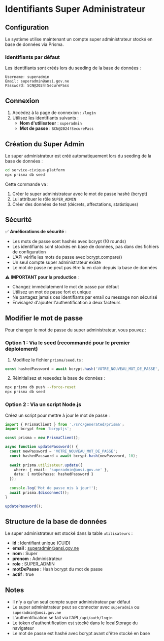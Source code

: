 # Identifiants Super Administrateur

## Configuration

Le système utilise maintenant un compte super administrateur stocké en base de données via Prisma.

### Identifiants par défaut

Les identifiants sont créés lors du seeding de la base de données :

```
Username: superadmin
Email: superadmin@ansi.gov.ne
Password: SCN@2024!SecurePass
```

## Connexion

1. Accédez à la page de connexion : `/login`
2. Utilisez les identifiants suivants :
   - **Nom d'utilisateur** : `superadmin`
   - **Mot de passe** : `SCN@2024!SecurePass`

## Création du Super Admin

Le super administrateur est créé automatiquement lors du seeding de la base de données :

```bash
cd service-civique-platform
npx prisma db seed
```

Cette commande va :
1. Créer le super administrateur avec le mot de passe hashé (bcrypt)
2. Lui attribuer le rôle `SUPER_ADMIN`
3. Créer des données de test (décrets, affectations, statistiques)

## Sécurité

✅ **Améliorations de sécurité** :
- Les mots de passe sont hashés avec bcrypt (10 rounds)
- Les identifiants sont stockés en base de données, pas dans des fichiers de configuration
- L'API vérifie les mots de passe avec bcrypt.compare()
- Un seul compte super administrateur existe
- Le mot de passe ne peut pas être lu en clair depuis la base de données

⚠️ **IMPORTANT pour la production** : 
- Changez immédiatement le mot de passe par défaut
- Utilisez un mot de passe fort et unique
- Ne partagez jamais ces identifiants par email ou message non sécurisé
- Envisagez d'ajouter l'authentification à deux facteurs

## Modifier le mot de passe

Pour changer le mot de passe du super administrateur, vous pouvez :

### Option 1 : Via le seed (recommandé pour le premier déploiement)

1. Modifiez le fichier `prisma/seed.ts` :
```typescript
const hashedPassword = await bcrypt.hash('VOTRE_NOUVEAU_MOT_DE_PASSE', 10);
```

2. Réinitialisez et reseedez la base de données :
```bash
npx prisma db push --force-reset
npx prisma db seed
```

### Option 2 : Via un script Node.js

Créez un script pour mettre à jour le mot de passe :

```typescript
import { PrismaClient } from './src/generated/prisma';
import bcrypt from 'bcryptjs';

const prisma = new PrismaClient();

async function updatePassword() {
  const newPassword = 'VOTRE_NOUVEAU_MOT_DE_PASSE';
  const hashedPassword = await bcrypt.hash(newPassword, 10);
  
  await prisma.utilisateur.update({
    where: { email: 'superadmin@ansi.gov.ne' },
    data: { motDePasse: hashedPassword }
  });
  
  console.log('Mot de passe mis à jour!');
  await prisma.$disconnect();
}

updatePassword();
```

## Structure de la base de données

Le super administrateur est stocké dans la table `utilisateurs` :
- **id** : Identifiant unique (CUID)
- **email** : superadmin@ansi.gov.ne
- **nom** : Super
- **prenom** : Administrateur
- **role** : SUPER_ADMIN
- **motDePasse** : Hash bcrypt du mot de passe
- **actif** : true

## Notes

- Il n'y a qu'un seul compte super administrateur par défaut
- Le super administrateur peut se connecter avec `superadmin` ou `superadmin@ansi.gov.ne`
- L'authentification se fait via l'API `/api/auth/login`
- Le token d'authentification est stocké dans le localStorage du navigateur
- Le mot de passe est hashé avec bcrypt avant d'être stocké en base
